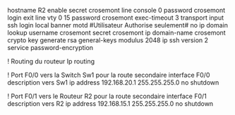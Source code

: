 hostname R2
enable secret crosemont
line console 0
password crosemont
login
exit
line vty 0 15
password crosemont
exec-timeout 3
transport input ssh
login local
banner motd #Utilisateur Authorise seulement#
no ip domain lookup 
username crosemont secret crosemont
ip domain-name crosemont
crypto key generate rsa general-keys modulus 2048
ip ssh version 2
service password-encryption 

! Routing du routeur
Ip routing

! Port F0/0 vers la Switch Sw1 pour la route secondaire
interface F0/0 
description vers Sw1
ip address 192.168.20.1 255.255.255.0 
no shutdown


! Port F0/1 vers le Routeur R2 pour la route secondaire 
interface F0/1 
description vers R2
ip address 192.168.15.1 255.255.255.0 
no shutdown
